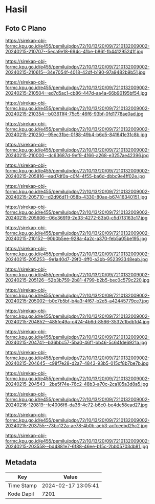 # Hasil

## Foto C Plano

https://sirekap-obj-formc.kpu.go.id/e455/pemilu/pdpr/72/10/13/20/09/7210132009002-20240215-210707--5eca9e18-694c-41be-b86f-fb441295241f.jpg

https://sirekap-obj-formc.kpu.go.id/e455/pemilu/pdpr/72/10/13/20/09/7210132009002-20240215-210615--34e7054f-4018-42df-b190-97a9482b9b51.jpg

https://sirekap-obj-formc.kpu.go.id/e455/pemilu/pdpr/72/10/13/20/09/7210132009002-20240215-210504--ed7d5ac1-cb86-447d-aa4a-66b90195bf54.jpg

https://sirekap-obj-formc.kpu.go.id/e455/pemilu/pdpr/72/10/13/20/09/7210132009002-20240215-210354--b03611f4-75c5-46f6-93bf-0fd1778ae0ad.jpg

https://sirekap-obj-formc.kpu.go.id/e455/pemilu/pdpr/72/10/13/20/09/7210132009002-20240215-210250--95ec31be-0188-49b4-b6d5-841641e31c8b.jpg

https://sirekap-obj-formc.kpu.go.id/e455/pemilu/pdpr/72/10/13/20/09/7210132009002-20240215-210000--dc63687d-9ef9-4166-a268-e3257ae42396.jpg

https://sirekap-obj-formc.kpu.go.id/e455/pemilu/pdpr/72/10/13/20/09/7210132009002-20240215-205816--ead7df0a-c0f4-4f55-ba6d-dbbc9e4ff02e.jpg

https://sirekap-obj-formc.kpu.go.id/e455/pemilu/pdpr/72/10/13/20/09/7210132009002-20240215-205710--d2d96d11-058b-4330-80ae-b67416340151.jpg

https://sirekap-obj-formc.kpu.go.id/e455/pemilu/pdpr/72/10/13/20/09/7210132009002-20240215-205606--06c36919-2e33-4272-83b0-c5d7f3163c17.jpg

https://sirekap-obj-formc.kpu.go.id/e455/pemilu/pdpr/72/10/13/20/09/7210132009002-20240215-210152--90b0b5ee-928a-4a2c-a370-feb5a05be195.jpg

https://sirekap-obj-formc.kpu.go.id/e455/pemilu/pdpr/72/10/13/20/09/7210132009002-20240215-205253--9e1a40d7-29f0-4ff0-a3bb-952393348eab.jpg

https://sirekap-obj-formc.kpu.go.id/e455/pemilu/pdpr/72/10/13/20/09/7210132009002-20240215-205126--52b3b759-2b81-4799-b2b5-bec0c579c220.jpg

https://sirekap-obj-formc.kpu.go.id/e455/pemilu/pdpr/72/10/13/20/09/7210132009002-20240215-205002--b0c7b5bf-b4a3-4f67-b2d5-a42445779ce7.jpg

https://sirekap-obj-formc.kpu.go.id/e455/pemilu/pdpr/72/10/13/20/09/7210132009002-20240215-204852--485fe49a-c424-4b6d-8566-3532c1bdb1d4.jpg

https://sirekap-obj-formc.kpu.go.id/e455/pemilu/pdpr/72/10/13/20/09/7210132009002-20240215-204741--b36bbc57-5ba0-46f1-bb46-5c64fde6921a.jpg

https://sirekap-obj-formc.kpu.go.id/e455/pemilu/pdpr/72/10/13/20/09/7210132009002-20240215-204645--c98f7e28-d2a7-4843-93b5-015cf8b7be7b.jpg

https://sirekap-obj-formc.kpu.go.id/e455/pemilu/pdpr/72/10/13/20/09/7210132009002-20240215-204543--2be5f74e-76c2-48b3-a70c-2ca105a3d8a5.jpg

https://sirekap-obj-formc.kpu.go.id/e455/pemilu/pdpr/72/10/13/20/09/7210132009002-20240216-120819--fc4006f6-da36-4c72-b6c0-be4de58ead27.jpg

https://sirekap-obj-formc.kpu.go.id/e455/pemilu/pdpr/72/10/13/20/09/7210132009002-20240215-203755--73bc122a-ae78-4b0b-aeb3-acfceebd25c2.jpg

https://sirekap-obj-formc.kpu.go.id/e455/pemilu/pdpr/72/10/13/20/09/7210132009002-20240215-203558--bd4881e7-6f88-46ee-b15c-2bb05703db81.jpg


## Metadata

| Key        | Value               |
| ---------- | ------------------- |
| Time Stamp | 2024-02-17 13:05:41 |
| Kode Dapil | 7201                |



